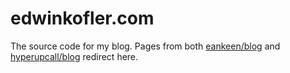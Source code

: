 # edwinkofler.com

The source code for my blog. Pages from both
[eankeen/blog](https://github.com/eankeen/blog) and
[hyperupcall/blog](https://github.com/hyperupcall/blog) redirect here.
